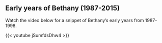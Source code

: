 ## Early years of Bethany (1987-2015)

Watch the video below for a snippet of Bethany’s early years from 1987-1998.

{{< youtube jSumfdsDhw4 >}}

